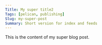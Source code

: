 ```yaml
---
Title: My super title2
Tags: [pelican, publishing]
Slug: my-super-post
Summary: Short version for index and feeds
---
```


This is the content of my super blog post.
